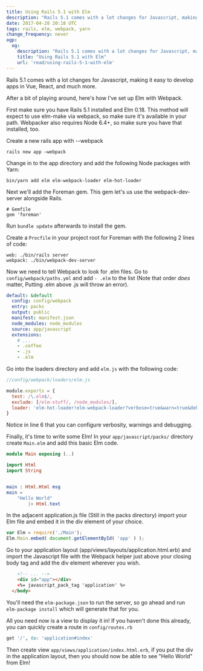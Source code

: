 ```yaml
---
title: Using Rails 5.1 with Elm
description: "Rails 5.1 comes with a lot changes for Javascript, making it easy to develop apps in Vue, React, and much more. Here's my method for integrating Elm, the functional programming language."
date: 2017-04-28 20:18 UTC
tags: rails, elm, webpack, yarn
change_frequency: never
ogp:
  og:
    description: "Rails 5.1 comes with a lot changes for Javascript, making it easy to develop apps in Vue, React, and much more. Here's my method for integrating Elm, the functional programming language."
    title: "Using Rails 5.1 with Elm"
    url: 'read/using-rails-5-1-with-elm'
---
```


Rails 5.1 comes with a lot changes for Javascript, making it easy to develop apps in Vue, React, and much more.

After a bit of playing around, here's how I've set up Elm with Webpack.

First make sure you have Rails 5.1 installed and Elm 0.18.  This method will expect to use elm-make via webpack, so make sure it's available in your path. Webpacker also requires Node 6.4+, so make sure you have that installed, too.

Create a new rails app with --webpack


```
rails new app —webpack
```

Change in to the app directory and add the following Node packages with Yarn:

```
bin/yarn add elm elm-webpack-loader elm-hot-loader
```

Next we'll add the Foreman gem. This gem let's us use the webpack-dev-server alongside Rails.

```
# Gemfile
gem 'foreman'
```

Run ```bundle update``` afterwards to install the gem.

Create a ```Procfile``` in your project root for Foreman with the following 2 lines of code:

```
web: ./bin/rails server
webpack: ./bin/webpack-dev-server
```

Now we need to tell Webpack to look for .elm files. Go to ```config/webpack/paths.yml``` and add ```- .elm``` to the list (Note that order _does_ matter, Putting .elm above .js will throw an error).


```yml
default: &default
  config: config/webpack
  entry: packs
  output: public
  manifest: manifest.json
  node_modules: node_modules
  source: app/javascript
  extensions:
    # ...
    - .coffee
    - .js
    - .elm
```

Go into the loaders directory and add ```elm.js``` with the following code:

```js
//config/webpack/loaders/elm.js

module.exports = {
  test: /\.elm$/,
  exclude: [/elm-stuff/, /node_modules/],
  loader: 'elm-hot-loader!elm-webpack-loader?verbose=true&warn=true&debug=true'
}
```

Notice in line 6 that you can configure verbosity, warnings and debugging.

Finally, it's time to write some Elm! In your ```app/javascript/packs/``` directory create ```Main.elm``` and add this basic Elm code.

```elm
module Main exposing (..)

import Html
import String


main : Html.Html msg
main =
    "Hello World"
        |> Html.text
```

In the adjacent application.js file (Still in the packs directory) import your Elm file and embed it in the div element of your choice.

```js
var Elm = require('./Main');
Elm.Main.embed( document.getElementById( 'app' ) );
```

Go to your application layout (app/views/layouts/application.html.erb) and import the Javascript file with the Webpack helper just above your closing body tag and add the div element wherever you wish.

```html
    <!-- ... -->
    <div id="app"></div>
    <%= javascript_pack_tag 'application' %>
  </body>
```

You'll need the ```elm-package.json``` to run the server, so go ahead and run ```elm-package install``` which will generate that for you.



All you need now is a view to display it in! If you haven't done this already, you can quickly create a route in ```config/routes.rb```

```ruby
get '/', to: 'application#index'
```

Then create view ```app/views/application/index.html.erb```, if you put the div in the application layout, then you should now be able to see "Hello World" from Elm!
